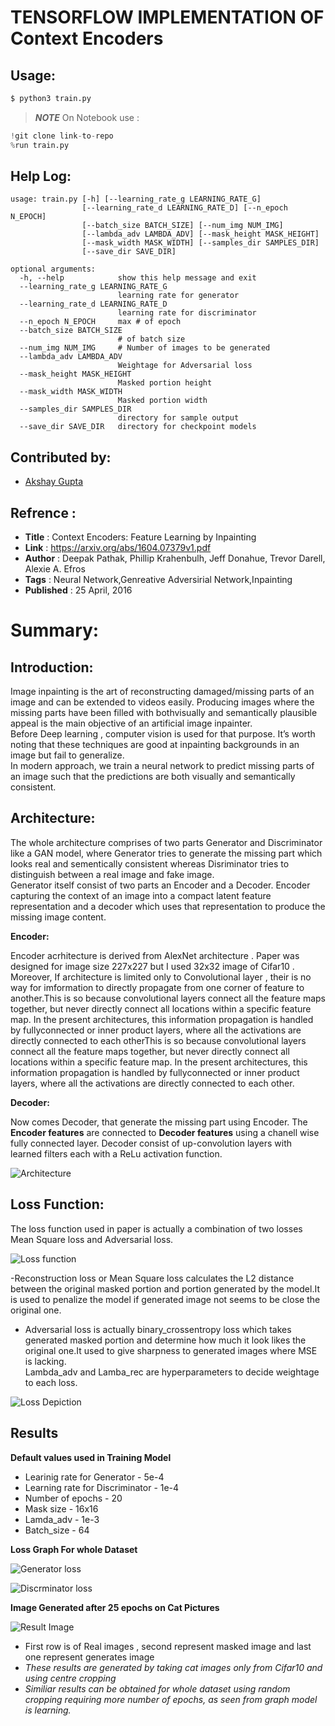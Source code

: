 ﻿# TENSORFLOW IMPLEMENTATION OF Context Encoders

## Usage:
```bash
$ python3 train.py
```
>**_NOTE_** On Notebook use :
```python
!git clone link-to-repo
%run train.py
```

## Help Log:
```
usage: train.py [-h] [--learning_rate_g LEARNING_RATE_G]
                [--learning_rate_d LEARNING_RATE_D] [--n_epoch N_EPOCH]
                [--batch_size BATCH_SIZE] [--num_img NUM_IMG]
                [--lambda_adv LAMBDA_ADV] [--mask_height MASK_HEIGHT]
                [--mask_width MASK_WIDTH] [--samples_dir SAMPLES_DIR]
                [--save_dir SAVE_DIR]

optional arguments:
  -h, --help            show this help message and exit
  --learning_rate_g LEARNING_RATE_G
                        learning rate for generator
  --learning_rate_d LEARNING_RATE_D
                        learning rate for discriminator
  --n_epoch N_EPOCH     max # of epoch
  --batch_size BATCH_SIZE
                        # of batch size
  --num_img NUM_IMG     # Number of images to be generated
  --lambda_adv LAMBDA_ADV
                        Weightage for Adversarial loss
  --mask_height MASK_HEIGHT
                        Masked portion height
  --mask_width MASK_WIDTH
                        Masked portion width
  --samples_dir SAMPLES_DIR
                        directory for sample output
  --save_dir SAVE_DIR   directory for checkpoint models

```

## Contributed by:
* [Akshay Gupta](https://github.com/akshay-gupta123)

## Refrence :
* **Title** : Context Encoders: Feature Learning by Inpainting
* **Link** : https://arxiv.org/abs/1604.07379v1.pdf
* **Author** : Deepak Pathak, Phillip Krahenbulh, Jeff Donahue, Trevor Darell, Alexie A. Efros
* **Tags** : Neural Network,Genreative Adversirial Network,Inpainting
* **Published** : 25 April, 2016

# Summary:

## Introduction:

Image inpainting is the art of reconstructing damaged/missing parts of an image and can be extended to videos easily. Producing images where the missing parts have been filled with bothvisually and semantically plausible appeal  is the main objective of an artificial image inpainter.<br> 
Before Deep learning , computer vision is used for that purpose. It’s worth noting that these techniques are good at inpainting backgrounds in an image but fail to generalize.<br>
In modern approach, we train a neural network to predict missing parts of an image such that the predictions are both visually and semantically consistent.

## Architecture:

The whole architecture comprises of two parts Generator and Discriminator like a GAN model, where Generator tries to generate the missing part which looks real and sementically consistent whereas Disriminator tries to distinguish between a real image and fake image.<br>
Generator itself consist of two parts an Encoder and a Decoder. Encoder capturing the context of
an image into a compact latent feature representation and a decoder which uses that representation to produce the missing image content. 

**Encoder:** 

Encoder acrhitecture is derived from AlexNet architecture . Paper was designed for image size 227x227 but I used 32x32 image of Cifar10 . Moreover, If architecture is limited only to Convolutional layer , their is no way for imformation to directly propagate from one corner of feature to another.This is so because convolutional layers connect all the feature maps together, but never directly connect all locations within a specific feature map. In the present architectures, this information propagation is handled by fullyconnected or inner product layers, where all the activations are directly connected to each otherThis is so because convolutional layers connect all the feature maps together, but never directly connect all locations within a specific feature map. In the present architectures, this information propagation is handled by fullyconnected or inner product layers, where all the activations
are directly connected to each other. 

**Decoder:** 

Now comes Decoder, that generate the missing part using Encoder. The <strong>Encoder features</strong>
are connected to <strong>Decoder features</strong> using a chanell wise fully connected layer.
Decoder consist of up-convolution layers with learned filters each with a ReLu activation function.

![Architecture](./assets/archi.png)

## Loss Function:

The loss function used in paper is actually a combination of two losses Mean Square loss and Adversarial loss.

![Loss function](./assets/loss2.png)

-Reconstruction loss or Mean Square loss calculates the L2 distance between the original masked portion and portion generated by the model.It is used to penalize the model if generated image not seems to be close the original one.<br>
- Adversarial loss is actually binary_crossentropy loss which takes generated masked portion and determine how much it look likes the original one.It used to give sharpness to generated images where MSE is lacking.<br>
Lambda_adv and Lamba_rec are hyperparameters to decide weightage to each loss.

![Loss Depiction](./assets/loss.png)
 
## Results

**Default values used in Training Model**

* Learinig rate for Generator - 5e-4
* Learning rate for Discriminator - 1e-4
* Number of epochs - 20
* Mask size - 16x16
* Lamda_adv - 1e-3
* Batch_size - 64

**Loss Graph For whole Dataset**

![Generator loss](./assets/gen_loss.png)

![Discrminator loss](./assets/dis_loss.png)

**Image Generated after 25 epochs on Cat Pictures**

![Result Image](./assets/image.png)


* First row is of Real images , second represent masked image and last one represent generates image<br>
* <em> These results are generated by taking cat images only from Cifar10 and using centre cropping</em><br> 
* <em>Similiar results can be obtained for whole dataset using random cropping requiring more number of epochs, as seen from graph model is learning.</em>
